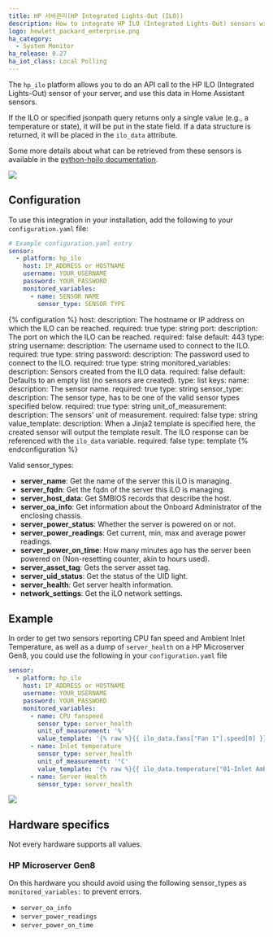 ```yaml
---
title: HP 서버관리(HP Integrated Lights-Out (ILO))
description: How to integrate HP ILO (Integrated Lights-Out) sensors within Home Assistant.
logo: hewlett_packard_enterprise.png
ha_category:
  - System Monitor
ha_release: 0.27
ha_iot_class: Local Polling
---
```


The `hp_ilo` platform allows you to do an API call to the HP ILO (Integrated Lights-Out) sensor of your server, and use this data in Home Assistant sensors.

If the ILO or specified jsonpath query returns only a single value (e.g., a temperature or state), it will be put in the state field. If a data structure is returned, it will be placed in the `ilo_data` attribute.

Some more details about what can be retrieved from these sensors is available in the [python-hpilo documentation](https://seveas.github.io/python-hpilo/).

<p class='img'>
  <img src='{{site_root}}/images/screenshots/hp_ilo.png' />
</p>

## Configuration

To use this integration in your installation, add the following to your `configuration.yaml` file:

```yaml
# Example configuration.yaml entry
sensor:
  - platform: hp_ilo
    host: IP_ADDRESS or HOSTNAME
    username: YOUR_USERNAME
    password: YOUR_PASSWORD
    monitored_variables:
      - name: SENSOR NAME
        sensor_type: SENSOR TYPE
```

{% configuration %}
host:
  description: The hostname or IP address on which the ILO can be reached.
  required: true
  type: string
port:
  description: The port on which the ILO can be reached.
  required: false
  default: 443
  type: string
username:
  description: The username used to connect to the ILO.
  required: true
  type: string
password:
  description: The password used to connect to the ILO.
  required: true
  type: string
monitored_variables:
  description: Sensors created from the ILO data.
  required: false
  default: Defaults to an empty list (no sensors are created).
  type: list
  keys:
    name:
      description: The sensor name.
      required: true
      type: string
    sensor_type:
      description: The sensor type, has to be one of the valid sensor types specified below.
      required: true
      type: string
    unit_of_measurement:
      description: The sensors' unit of measurement.
      required: false
      type: string
    value_template:
      description: When a Jinja2 template is specified here, the created sensor will output the template result. The ILO response can be referenced with the `ilo_data` variable.
      required: false
      type: template
{% endconfiguration %}

Valid sensor_types:
- **server_name**: Get the name of the server this iLO is managing.
- **server_fqdn**: Get the fqdn of the server this iLO is managing.
- **server_host_data**: Get SMBIOS records that describe the host.
- **server_oa_info**: Get information about the Onboard Administrator of the enclosing chassis.
- **server_power_status**: Whether the server is powered on or not.
- **server_power_readings**: Get current, min, max and average power readings.
- **server_power_on_time**: How many minutes ago has the server been powered on (Non-resetting counter, akin to hours used).
- **server_asset_tag**: Gets the server asset tag.
- **server_uid_status**: Get the status of the UID light.
- **server_health**: Get server health information.
- **network_settings**: Get the iLO network settings.

## Example

In order to get two sensors reporting CPU fan speed and Ambient Inlet Temperature, as well as a dump of `server_health` on a HP Microserver Gen8, you could use the following in your `configuration.yaml` file

```yaml
sensor:
  - platform: hp_ilo
    host: IP_ADDRESS or HOSTNAME
    username: YOUR_USERNAME
    password: YOUR_PASSWORD
    monitored_variables:
      - name: CPU fanspeed
        sensor_type: server_health
        unit_of_measurement: '%'
        value_template: '{% raw %}{{ ilo_data.fans["Fan 1"].speed[0] }}{% endraw %}'
      - name: Inlet temperature
        sensor_type: server_health
        unit_of_measurement: '°C'
        value_template: '{% raw %}{{ ilo_data.temperature["01-Inlet Ambient"].currentreading[0] }}{% endraw %}'
      - name: Server Health
        sensor_type: server_health

```

<p class='img'>
  <img src='{{site_root}}/images/screenshots/hp_ilo_sensors.png' />
</p>

## Hardware specifics

<div class='note warning'>
Not every hardware supports all values.
</div>

### HP Microserver Gen8

On this hardware you should avoid using the following sensor_types as `monitored_variables:` to prevent errors.

- `server_oa_info`
- `server_power_readings`
- `server_power_on_time`
